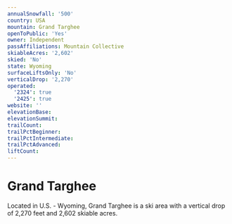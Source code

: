 ```yaml
---
annualSnowfall: '500'
country: USA
mountain: Grand Targhee
openToPublic: 'Yes'
owner: Independent
passAffiliations: Mountain Collective
skiableAcres: '2,602'
skied: 'No'
state: Wyoming
surfaceLiftsOnly: 'No'
verticalDrop: '2,270'
operated:
  '2324': true
  '2425': true
website: ''
elevationBase:
elevationSummit:
trailCount:
trailPctBeginner:
trailPctIntermediate:
trailPctAdvanced:
liftCount:
---
```



# Grand Targhee

Located in U.S. - Wyoming, Grand Targhee is a ski area with a vertical drop of 2,270 feet and 2,602 skiable acres.
